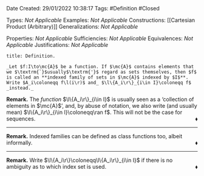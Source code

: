 <br />
<br />

Date Created: 29/01/2022 10:38:17
Tags: #Definition #Closed 

Types: _Not Applicable_
Examples: _Not Applicable_
Constructions: [[Cartesian Product (Arbitrary)]]
Generalizations: _Not Applicable_

Properties: _Not Applicable_
Sufficiencies: _Not Applicable_
Equivalences: _Not Applicable_
Justifications: _Not Applicable_

``` ad-Definition
title: Definition.

_Let $f:I\to\mc{A}$ be a function. If $\mc{A}$ contains elements that we $\textrm{`}$usually$\textrm{'}$ regard as sets themselves, then $f$ is called an **indexed family of sets in $\mc{A}$ indexed by $I$**. Write $A_i\coloneqq f\l(i\r)$ and_ $\l\{A_i\r\}_{i\in I}\coloneqq f$ _instead._

```

**Remark.** The _function_ $\l\{A_i\r\}_{i\in I}$ is usually seen as a $\textrm{`}$collection of elements in $\mc{A}$$\textrm{'}$, and, by abuse of notation, we also write (and usually mean) $\l\{A_i\r\}_{i\in I}\coloneqq\ran f$. This will not be the case for sequences.<span style="float:right;">$\blacklozenge$</span>

---

**Remark.** Indexed families can be defined as class functions too, albeit informally.<span style="float:right;">$\blacklozenge$</span>

---

**Remark.** Write $\l\{A_i\r\}\coloneqq\l\{A_i\r\}_{i\in I}$ if there is no ambiguity as to which index set is used.<span style="float:right;">$\blacklozenge$</span>
